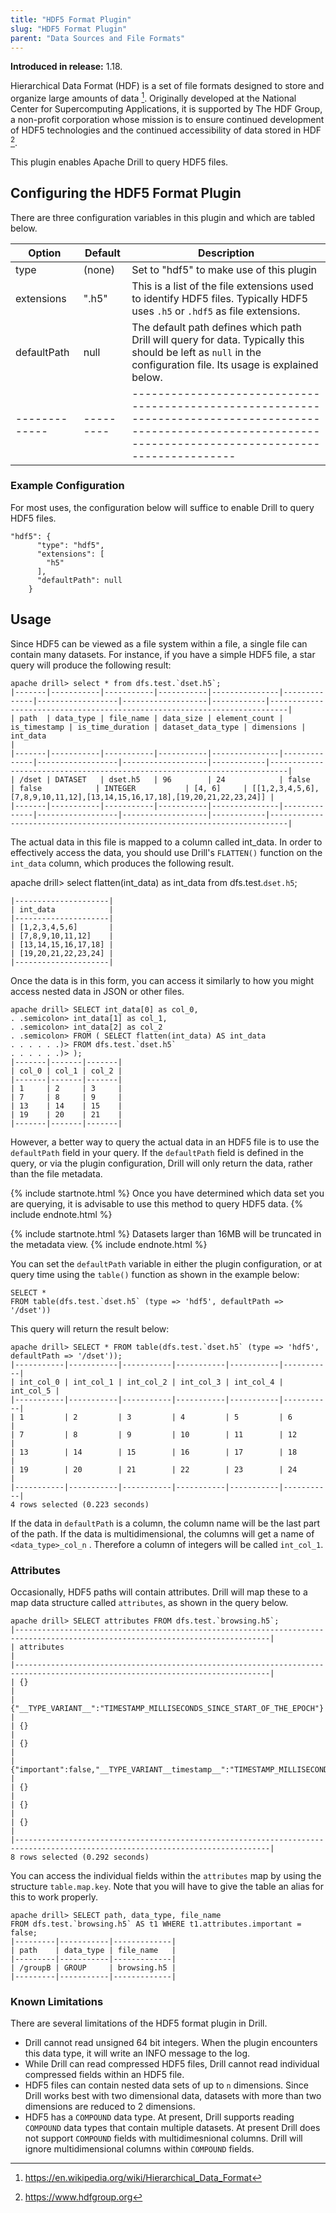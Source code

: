 ```yaml
---
title: "HDF5 Format Plugin"
slug: "HDF5 Format Plugin"
parent: "Data Sources and File Formats"
---
```


**Introduced in release:** 1.18.

Hierarchical Data Format (HDF) is a set of file formats designed to store and organize large amounts of data [^1].  Originally developed at the National Center for Supercomputing Applications, it is supported by The HDF Group, a non-profit corporation whose mission is to ensure continued development of HDF5 technologies and the continued accessibility of data stored in HDF [^2].

This plugin enables Apache Drill to query HDF5 files.

## Configuring the HDF5 Format Plugin

There are three configuration variables in this plugin and which are tabled below.

| Option      | Default | Description                                                                                                                                                     |
|-------------|---------|-----------------------------------------------------------------------------------------------------------------------------------------------------------------|
| type        | (none)  | Set to "hdf5" to make use of this plugin                                                                                                                        |
| extensions  | ".h5"   | This is a list of the file extensions used to identify HDF5 files. Typically HDF5 uses `.h5` or `.hdf5` as file extensions.                                     |
| defaultPath | null    | The default path defines which path Drill will query for data. Typically this should be left as `null` in the configuration file. Its usage is explained below. |
|-------------|---------|-----------------------------------------------------------------------------------------------------------------------------------------------------------------|

### Example Configuration

For most uses, the configuration below will suffice to enable Drill to query HDF5 files.

    "hdf5": {
          "type": "hdf5",
          "extensions": [
            "h5"
          ],
          "defaultPath": null
        }

## Usage

Since HDF5 can be viewed as a file system within a file, a single file can contain many datasets. For instance, if you have a simple HDF5 file, a star query will produce the following result:

    apache drill> select * from dfs.test.`dset.h5`;
    |-------|-----------|-----------|-----------|---------------|--------------|------------------|-------------------|------------|--------------------------------------------------------------------------|
    | path  | data_type | file_name | data_size | element_count | is_timestamp | is_time_duration | dataset_data_type | dimensions | int_data                                                                 |
    |-------|-----------|-----------|-----------|---------------|--------------|------------------|-------------------|------------|--------------------------------------------------------------------------|
    | /dset | DATASET   | dset.h5   | 96        | 24            | false        | false            | INTEGER           | [4, 6]     | [[1,2,3,4,5,6],[7,8,9,10,11,12],[13,14,15,16,17,18],[19,20,21,22,23,24]] |
    |-------|-----------|-----------|-----------|---------------|--------------|------------------|-------------------|------------|--------------------------------------------------------------------------|

The actual data in this file is mapped to a column called int_data. In order to effectively access the data, you should use Drill's `FLATTEN()` function on the `int_data` column, which produces the following result.


apache drill> select flatten(int_data) as int_data from dfs.test.`dset.h5`;

    |---------------------|
    | int_data            |
    |---------------------|
    | [1,2,3,4,5,6]       |
    | [7,8,9,10,11,12]    |
    | [13,14,15,16,17,18] |
    | [19,20,21,22,23,24] |
    |---------------------|

Once the data is in this form, you can access it similarly to how you might access nested data in JSON or other files.

    apache drill> SELECT int_data[0] as col_0,
    . .semicolon> int_data[1] as col_1,
    . .semicolon> int_data[2] as col_2
    . .semicolon> FROM ( SELECT flatten(int_data) AS int_data
    . . . . . .)> FROM dfs.test.`dset.h5`
    . . . . . .)> );
    |-------|-------|-------|
    | col_0 | col_1 | col_2 |
    |-------|-------|-------|
    | 1     | 2     | 3     |
    | 7     | 8     | 9     |
    | 13    | 14    | 15    |
    | 19    | 20    | 21    |
    |-------|-------|-------|

However, a better way to query the actual data in an HDF5 file is to use the `defaultPath` field in your query. If the `defaultPath` field is defined in the query, or via the plugin configuration, Drill will only return the data, rather than the file metadata.

{% include startnote.html %} Once you have determined which data set you are querying, it is advisable to use this method to query HDF5 data. {% include endnote.html %}

{% include startnote.html %} Datasets larger than 16MB will be truncated in the metadata view. {% include endnote.html %}

You can set the `defaultPath` variable in either the plugin configuration, or at query time using the `table()` function as shown in the example below:


    SELECT *
    FROM table(dfs.test.`dset.h5` (type => 'hdf5', defaultPath => '/dset'))

 This query will return the result below:


    apache drill> SELECT * FROM table(dfs.test.`dset.h5` (type => 'hdf5', defaultPath => '/dset'));
    |-----------|-----------|-----------|-----------|-----------|-----------|
    | int_col_0 | int_col_1 | int_col_2 | int_col_3 | int_col_4 | int_col_5 |
    |-----------|-----------|-----------|-----------|-----------|-----------|
    | 1         | 2         | 3         | 4         | 5         | 6         |
    | 7         | 8         | 9         | 10        | 11        | 12        |
    | 13        | 14        | 15        | 16        | 17        | 18        |
    | 19        | 20        | 21        | 22        | 23        | 24        |
    |-----------|-----------|-----------|-----------|-----------|-----------|
    4 rows selected (0.223 seconds)


If the data in `defaultPath` is a column, the column name will be the last part of the path. If the data is multidimensional, the columns will get a name of `<data_type>_col_n`
. Therefore a column of integers will be called `int_col_1`.

### Attributes

Occasionally, HDF5 paths will contain attributes. Drill will map these to a map data structure called `attributes`, as shown in the query below.

    apache drill> SELECT attributes FROM dfs.test.`browsing.h5`;
    |-------------------------------------------------------------------------------------------------------------------------------|
    | attributes                                                                                                                    |
    |-------------------------------------------------------------------------------------------------------------------------------|
    | {}                                                                                                                            |
    | {"__TYPE_VARIANT__":"TIMESTAMP_MILLISECONDS_SINCE_START_OF_THE_EPOCH"}                                                        |
    | {}                                                                                                                            |
    | {}                                                                                                                            |
    | {"important":false,"__TYPE_VARIANT__timestamp__":"TIMESTAMP_MILLISECONDS_SINCE_START_OF_THE_EPOCH","timestamp":1550033296762} |
    | {}                                                                                                                            |
    | {}                                                                                                                            |
    | {}                                                                                                                            |
    |-------------------------------------------------------------------------------------------------------------------------------|
    8 rows selected (0.292 seconds)

You can access the individual fields within the `attributes` map by using the structure `table.map.key`. Note that you will have to give the table an alias for this to work properly.

    apache drill> SELECT path, data_type, file_name
    FROM dfs.test.`browsing.h5` AS t1 WHERE t1.attributes.important = false;
    |---------|-----------|-------------|
    | path    | data_type | file_name   |
    |---------|-----------|-------------|
    | /groupB | GROUP     | browsing.h5 |
    |---------|-----------|-------------|


### Known Limitations

There are several limitations of the HDF5 format plugin in Drill.

* Drill cannot read unsigned 64 bit integers. When the plugin encounters this data type, it will write an INFO message to the log.
* While Drill can read compressed HDF5 files, Drill cannot read individual compressed fields within an HDF5 file.
* HDF5 files can contain nested data sets of up to `n` dimensions. Since Drill works best with two dimensional data, datasets with more than two dimensions are reduced to 2
 dimensions.
 * HDF5 has a `COMPOUND` data type. At present, Drill supports reading `COMPOUND` data types that contain multiple datasets. At present Drill does not support `COMPOUND` fields
  with multidimesnional columns. Drill will ignore multidimensional columns within `COMPOUND` fields.

[^1]: https://en.wikipedia.org/wiki/Hierarchical_Data_Format
[^2]: https://www.hdfgroup.org
